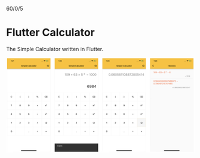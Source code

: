 60/0/5

# Flutter Calculator

The Simple Calculator written in Flutter.

![Screenshot](/screenshots/screenshot.png)
